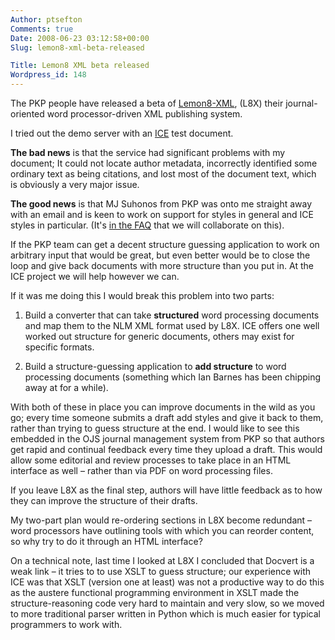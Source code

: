 ```yaml
---
Author: ptsefton
Comments: true
Date: 2008-06-23 03:12:58+00:00
Slug: lemon8-xml-beta-released

Title: Lemon8 XML beta released
Wordpress_id: 148
---
```


<div>

<div class="page-toc">

</div>

<div>

The PKP people have released a beta of
[Lemon8-XML](http://pkp.sfu.ca/lemon8), (L8X) their journal-oriented
word processor-driven XML publishing system.

I tried out the demo server with an [ICE](http://ice.usq.edu.au/) test
document.

**The bad news** is that the service had significant problems with my
document; It could not locate author metadata, incorrectly identified
some ordinary text as being citations, and lost most of the document
text, which is obviously a very major issue.

**The good news** is that MJ Suhonos from PKP was onto me straight away
with an email and is keen to work on support for styles in general and
ICE styles in particular. (It's [in the
FAQ](http://pkp.sfu.ca/lemon8_faq) that we will collaborate on this).

If the PKP team can get a decent structure guessing application to work
on arbitrary input that would be great, but even better would be to
close the loop and give back documents with more structure than you put
in. At the ICE project we will help however we can.

If it was me doing this I would break this problem into two parts:

1.  Build a converter that can take **structured** word processing
    documents and map them to the NLM XML format used by L8X. ICE offers
    one well worked out structure for generic documents, others may
    exist for specific formats.

2.  Build a structure-guessing application to **add structure** to word
    processing documents (something which Ian Barnes has been chipping
    away at for a while).

With both of these in place you can improve documents in the wild as you
go; every time someone submits a draft add styles and give it back to
them, rather than trying to guess structure at the end. I would like to
see this embedded in the OJS journal management system from PKP so that
authors get rapid and continual feedback every time they upload a draft.
This would allow some editorial and review processes to take place in an
HTML interface as well <span class="spCh spChx2013">–</span> rather than
via PDF on word processing files.

If you leave L8X as the final step, authors will have little feedback as
to how they can improve the structure of their drafts.

My two-part plan would re-ordering sections in L8X become redundant
<span class="spCh spChx2013">–</span> word processors have outlining
tools with which you can reorder content, so why try to do it through an
HTML interface?

On a technical note, last time I looked at L8X I concluded that Docvert
is a weak link <span class="spCh spChx2013">–</span> it tries to to use
XSLT to guess structure; our experience with ICE was that XSLT (version
one at least) was not a productive way to do this as the austere
functional programming environment in XSLT made the structure-reasoning
code very hard to maintain and very slow, so we moved to more
traditional parser written in Python which is much easier for typical
programmers to work with.

</div>

</div>
